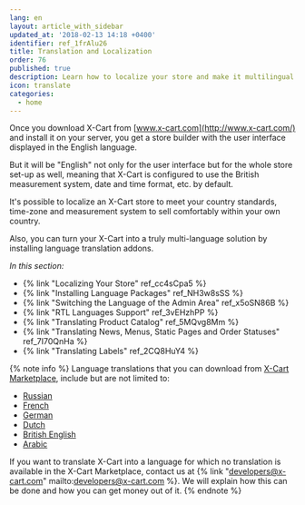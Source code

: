 ```yaml
---
lang: en
layout: article_with_sidebar
updated_at: '2018-02-13 14:18 +0400'
identifier: ref_1frAlu26
title: Translation and Localization
order: 76
published: true
description: Learn how to localize your store and make it multilingual
icon: translate
categories:
  - home
---
```

Once you download X-Cart from [www.x-cart.com](http://www.x-cart.com/) and install it on your server, you get a store builder with the user interface displayed in the English language. 

But it will be "English" not only for the user interface but for the whole store set-up as well, meaning that X-Cart is configured to use the British measurement system, date and time format, etc. by default. 

It's possible to localize an X-Cart store to meet your country standards, time-zone and measurement system to sell comfortably within your own country.

Also, you can turn your X-Cart into a truly multi-language solution by installing language translation addons. 

_In this section:_  
*  {% link "Localizing Your Store" ref_cc4sCpa5 %}
*  {% link "Installing Language Packages" ref_NH3w8sSS %}
*  {% link "Switching the Language of the Admin Area" ref_x5oSN86B %}
*  {% link "RTL Languages Support" ref_3vEHzhPP %}
*  {% link "Translating Product Catalog" ref_5MQvg8Mm %}
*  {% link "Translating News, Menus, Static Pages and Order Statuses" ref_7I70QnHa %}
*  {% link "Translating Labels" ref_2CQ8HuY4 %}

{% note info %}
Language translations that you can download from [X-Cart Marketplace](https://market.x-cart.com/addons/translation/?filter[edition]=all&filter[priceType]=all&filter[sortBy]=p.arrivalDate "Translation and Localization"), include but are not limited to:

*   [Russian](https://market.x-cart.com/addons/russian-translation.html "Translation and Localization")
*   [French](https://market.x-cart.com/addons/french-translation.html "Translation and Localization")
*   [German](https://market.x-cart.com/addons/german-translation.html "Translation and Localization")
*   [Dutch](https://market.x-cart.com/addons/dutch-translation-by-community-members.html "Translation and Localization")
*   [British English](https://market.x-cart.com/addons/translation-british-english.html "Translation and Localization")
*   [Arabic](https://market.x-cart.com/addons/human-made-translation-arabic.html "Translation and Localization")

If you want to translate X-Cart into a language for which no translation is available in the X-Cart Marketplace, contact us at {% link "developers@x-cart.com" mailto:developers@x-cart.com %}. We will explain how this can be done and how you can get money out of it.
{% endnote %}